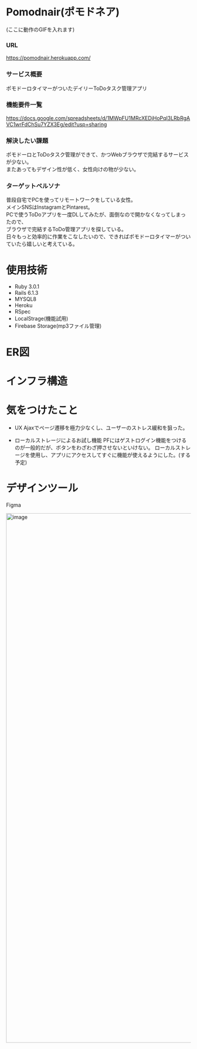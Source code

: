 # Pomodnair(ポモドネア)
(ここに動作のGIFを入れます)

### URL
https://pomodnair.herokuapp.com/

### サービス概要
ポモドーロタイマーがついたデイリーToDoタスク管理アプリ

### 機能要件一覧
https://docs.google.com/spreadsheets/d/1MWpFU1MRcXEDjHoPqI3LRbRgAVC1wrFdChSu7YZX3Eg/edit?usp=sharing

### 解決したい課題
ポモドーロとToDoタスク管理ができて、かつWebブラウザで完結するサービスが少ない。<br>
またあってもデザイン性が低く、女性向けの物が少ない。

### ターゲットペルソナ
普段自宅でPCを使ってリモートワークをしている女性。<br>
メインSNSはInstagramとPintarest。<br>
PCで使うToDoアプリを一度DLしてみたが、面倒なので開かなくなってしまったので、<br>
ブラウザで完結するToDo管理アプリを探している。<br>
日々もっと効率的に作業をこなしたいので、できればポモドーロタイマーがついていたら嬉しいと考えている。<br>


# 使用技術

- Ruby 3.0.1
- Rails 6.1.3
- MYSQL8
- Heroku
- RSpec
- LocalStrage(機能試用)
- Firebase Storage(mp3ファイル管理)

# ER図

# インフラ構造

# 気をつけたこと
- UX
Ajaxでページ遷移を極力少なくし、ユーザーのストレス緩和を狙った。

- ローカルストレージによるお試し機能
PFにはゲストログイン機能をつけるのが一般的だが、ボタンをわざわざ押させないといけない。
ローカルストレージを使用し、アプリにアクセスしてすぐに機能が使えるようにした。(する予定)


# デザインツール
Figma

<img width="1440" alt="image" src="https://user-images.githubusercontent.com/64563988/120413726-cead3a00-c393-11eb-8f77-16633139012d.png">
